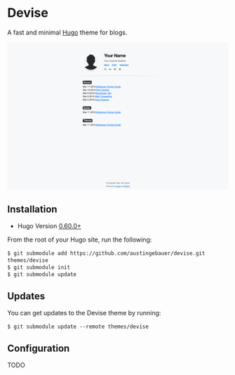 # Devise

A fast and minimal [Hugo](https://gohugo.io/) theme for blogs.

![screenshot.png](images/screenshot.png)

## Installation

- Hugo Version [0.60.0+](https://github.com/gohugoio/hugo/releases/)

From the root of your Hugo site, run the following:

```
$ git submodule add https://github.com/austingebauer/devise.git themes/devise
$ git submodule init
$ git submodule update
```

## Updates

You can get updates to the Devise theme by running: 

```
$ git submodule update --remote themes/devise
```

## Configuration

TODO
